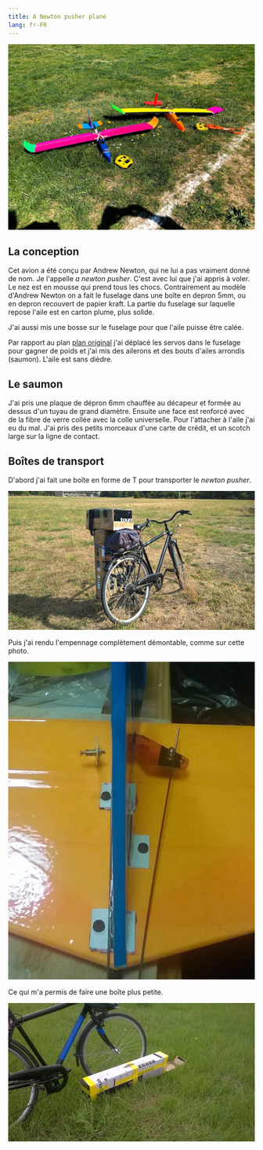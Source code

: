 ```yaml
---
title: A Newton pusher plane
lang: fr-FR
---
```


![](newton_pusher_freres.jpg)

## La conception

Cet avion a été conçu par Andrew Newton, qui ne lui a pas vraiment donné de nom. Je l'appelle *a newton pusher*. C'est avec lui que j'ai appris à voler. Le nez est en mousse qui prend tous les chocs.  Contrairement au modèle d'Andrew Newton on a fait le fuselage dans une boîte en depron 5mm, ou en depron recouvert de papier kraft.  La partie du fuselage sur laquelle repose l'aile est en carton plume, plus solide.

J'ai aussi mis une bosse sur le fuselage pour que l'aile puisse être calée.

Par rapport au plan [plan original](http://newtonairlines.blogspot.com/2015/12/simple-3-channel-trainer.html) j'ai déplacé les servos dans le fuselage pour gagner de poids et j'ai mis des ailerons et des bouts d'ailes arrondis (saumon). L'aile est sans dièdre.  

## Le saumon

J'ai pris une plaque de dépron 6mm chauffée au décapeur et formée au dessus d'un tuyau de grand diamètre.  Ensuite une face est renforcé avec de la fibre de verre collée avec la colle universelle.  Pour l'attacher à l'aile j'ai eu du mal.  J'ai pris des petits morceaux d'une carte de crédit, et un scotch large sur la ligne de contact.

## Boîtes de transport

D'abord j'ai fait une boîte en forme de T pour transporter le *newton pusher*.

![](T.jpg)

Puis j'ai rendu l'empennage complètement démontable, comme sur cette photo.

![](empennage_demontable.jpg)

Ce qui m'a permis de faire une boîte plus petite.

![](boite_pour_demontable.jpg)
